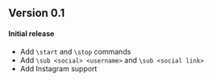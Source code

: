 ## Version 0.1

#### Initial release
+ Add `\start` and `\stop` commands
+ Add `\sub <social> <username>` and `\sub <social link>`
+ Add Instagram support
